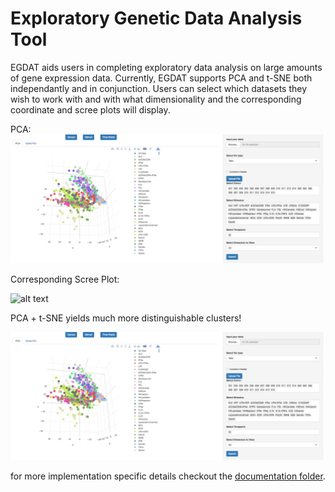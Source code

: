 # Exploratory Genetic Data Analysis Tool
EGDAT aids users in completing exploratory data analysis on large amounts of gene expression data. Currently, EGDAT supports PCA and t-SNE both independantly and in conjunction. Users can select which datasets they wish to work with and with what dimensionality and the corresponding coordinate and scree plots will display.

PCA:
![alt text](https://github.com/vawilson/EDAT/blob/master/pics/Screenshot%202017-06-21%2010.22.35.png)

Corresponding Scree Plot:

![alt text](https://github.com/vawilson/Exploratory-Genetic-Data-Analysis-Tool/blob/master/pics/Screenshot%202017-06-21%2010.25.19.png)

PCA + t-SNE yields much more distinguishable clusters! 

![alt text](https://github.com/vawilson/EDAT/blob/master/pics/Screenshot%202017-06-21%2010.22.35.png)

for more implementation specific details checkout the [documentation folder](docs/).
